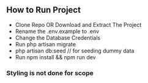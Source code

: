 ## How to Run Project

- Clone Repo OR Download and Extract The Project
- Rename the .env.example to .env
- Change the Database Credentials
- Run php artisan migrate
- php artisan db:seed  // for seeding dummy data
- Run npm install && npm run dev


### Styling is not done for scope
